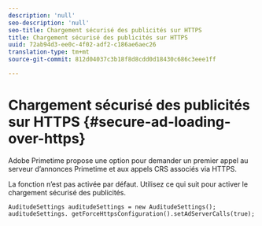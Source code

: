 ```yaml
---
description: 'null'
seo-description: 'null'
seo-title: Chargement sécurisé des publicités sur HTTPS
title: Chargement sécurisé des publicités sur HTTPS
uuid: 72ab94d3-ee0c-4f02-adf2-c186ae6aec26
translation-type: tm+mt
source-git-commit: 812d04037c3b18f8d8cdd0d18430c686c3eee1ff

---
```



# Chargement sécurisé des publicités sur HTTPS {#secure-ad-loading-over-https}

Adobe Primetime propose une option pour demander un premier appel au serveur d’annonces Primetime et aux appels CRS associés via HTTPS.

La fonction n’est pas activée par défaut. Utilisez ce qui suit pour activer le chargement sécurisé des publicités.

```
AuditudeSettings auditudeSettings = new AuditudeSettings(); 
auditudeSettings. getForceHttpsConfiguration().setAdServerCalls(true);
```

